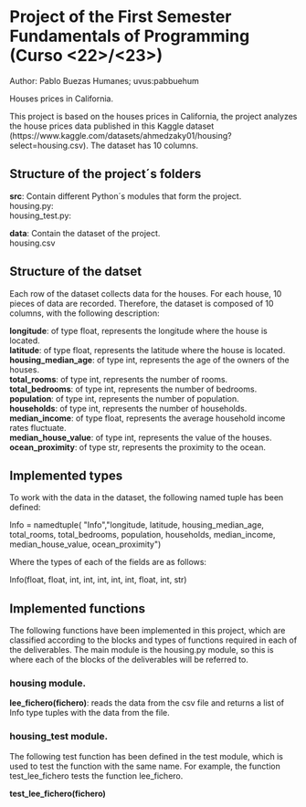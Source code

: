 <h1>Project of the First Semester Fundamentals of Programming (Curso <22>/<23>)</h1>

Author: Pablo Buezas Humanes; uvus:pabbuehum

Houses prices in California.

<p>This project is based on the houses prices in California, the project analyzes the house prices data published in 
this Kaggle dataset (https://www.kaggle.com/datasets/ahmedzaky01/housing?select=housing.csv). The dataset has 10 columns.</p>

<h2>Structure of the project´s folders</h2>
 <p><strong>src</strong>: Contain different Python´s modules that form the project.<br>
housing.py: <br>
 housing_test.py: </p>
 <p><strong>data</strong>: Contain the dataset of the project.<br>
 housing.csv </p>
  

<h2>Structure of the datset</h2>

<p>Each row of the dataset collects data for the houses. For each house, 10 pieces of data are recorded. Therefore, the dataset is composed of 10 columns, with the following description: </p>

<p><strong>longitude</strong>: of type float, represents the longitude where the house is located. <br>
<strong>latitude</strong>: of type float, represents the latitude where the house is located. <br>
<strong>housing_median_age</strong>: of type int, represents the age of the owners of the houses. <br>
<strong>total_rooms</strong>: of type int, represents the number of rooms. <br>
<strong>total_bedrooms</strong>: of type int, represents the number of bedrooms. <br>
<strong>population</strong>: of type int, represents the number of population. <br>
<strong>households</strong>: of type int, represents the number of households. <br>
<strong>median_income</strong>: of type float, represents the average household income rates fluctuate. <br>
<strong>median_house_value</strong>: of type int, represents the value of the houses. <br>
<strong>ocean_proximity</strong>: of type str, represents the proximity to the ocean. </p>


 <h2>Implemented types</h2>
 
 <p>To work with the data in the dataset, the following named tuple has been defined: </p>

<p>Info = namedtuple( "Info","longitude, latitude, housing_median_age, total_rooms, total_bedrooms, population, households, median_income, median_house_value, ocean_proximity") </p>

 <p>Where the types of each of the fields are as follows: </p>

 <p>Info(float, float, int, int, int, int, int, float, int, str) </p>
 
 
 <h2>Implemented functions</h2>

<p>The following functions have been implemented in this project, which are classified according to the blocks and types of functions required in each of the deliverables. The main module is the housing.py module, so this is where each of the blocks of the deliverables will be referred to. </p>

 <p><h3>housing module.</h3> </p>
 
 <p><strong>lee_fichero(fichero)</strong>: reads the data from the csv file and returns a list of Info type tuples with the data from the file. </p>
 
 
 <p><h3>housing_test module.</h3> </p>
 
<p>The following test function has been defined in the test module, which is used to test the function with the same name. For example, the function test_lee_fichero tests the function lee_fichero. </p>

 <p><strong>test_lee_fichero(fichero)</strong> </p>
